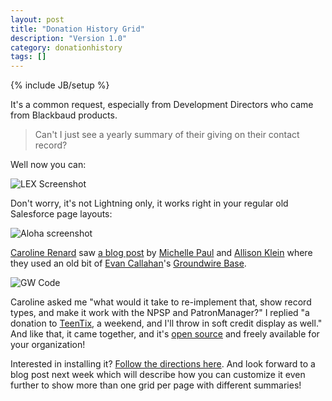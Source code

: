 ```yaml
---
layout: post
title: "Donation History Grid"
description: "Version 1.0"
category: donationhistory
tags: []
---
```

{% include JB/setup %}

It's a common request, especially from Development Directors who came from Blackbaud products.
 
 > Can't I just see a yearly summary of their giving on their contact record?

Well now you can:

![LEX Screenshot](https://camo.githubusercontent.com/b79d950b5669a6fe832c7d855fa4a0d4374e7686/687474703a2f2f63646361727465722e6769746875622e696f2f53616c6573666f726365446f6e6174696f6e486973746f72792f6c65782d64656d6f2e706e67)

Don't worry, it's not Lightning only, it works right in your regular old Salesforce page layouts:

![Aloha screenshot](https://camo.githubusercontent.com/166942099e506fcc61d47e6e6c082b371cb2f005/687474703a2f2f63646361727465722e6769746875622e696f2f53616c6573666f726365446f6e6174696f6e486973746f72792f616c6f68612d64656d6f2e706e67)

[Caroline Renard](http://www.carolinerenard.com/) saw [a blog post](http://www.spotlightonsalesforce.com/blog/2015/8/7/cleaning-up-fields-on-a-contact-record-need-better-title) by [Michelle Paul](http://twitter.com/fuzzydinosaur) and [Allison Klein](http://twitter.com/nyalli) where they used an old bit of [Evan Callahan](http://twitter.com/groundwired)'s [Groundwire Base](https://github.com/Groundwire/GWBase/).

![GW Code](http://i.imgur.com/imjWsMZ.png)

Caroline asked me "what would it take to re-implement that, show record types, and make it work with the NPSP and PatronManager?" I replied "a donation to [TeenTix](http://teentix.org), a weekend, and I'll throw in soft credit display as well." And like that, it came together, and it's [open source](https://github.com/cdcarter/SalesforceDonationHistory) and freely available for your organization!

Interested in installing it? [Follow the directions here](http://cdcarter.github.io/SalesforceDonationHistory/install.html). And look forward to a blog post next week which will describe how you can customize it even further to show more than one grid per page with different summaries!
